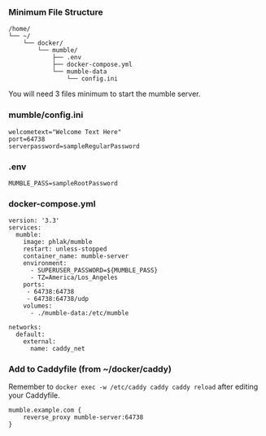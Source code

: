 ### Minimum File Structure
```
/home/
└── ~/
    └── docker/
        └── mumble/
            ├── .env
            ├── docker-compose.yml
	        └── mumble-data
				└── config.ini
```

You will need 3 files minimum to start the mumble server.

### mumble/config.ini
```
welcometext="Welcome Text Here"
port=64738
serverpassword=sampleRegularPassword
```

### .env
```
MUMBLE_PASS=sampleRootPassword
```

### docker-compose.yml
```
version: '3.3'
services:
  mumble:
    image: phlak/mumble
    restart: unless-stopped
	container_name: mumble-server
    environment:
      - SUPERUSER_PASSWORD=${MUMBLE_PASS}
      - TZ=America/Los_Angeles
    ports:
     - 64738:64738
     - 64738:64738/udp
    volumes:
      - ./mumble-data:/etc/mumble
	  
networks:
  default:
    external:
      name: caddy_net
```

### Add to Caddyfile (from ~/docker/caddy)
Remember to `docker exec -w /etc/caddy caddy caddy reload` after editing your Caddyfile.
```
mumble.example.com {
    reverse_proxy mumble-server:64738
}
```
